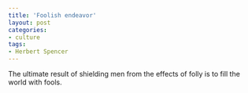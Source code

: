 ```yaml
---
title: 'Foolish endeavor'
layout: post
categories:
- culture
tags:
- Herbert Spencer
---
```


The ultimate result of shielding men from the effects of folly is to fill the world with fools.
